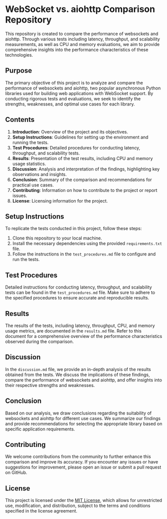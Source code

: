 # WebSocket vs. aiohttp Comparison Repository

This repository is created to compare the performance of websockets and aiohttp. Through various tests including latency, throughput, and scalability measurements, as well as CPU and memory evaluations, we aim to provide comprehensive insights into the performance characteristics of these technologies.

## Purpose

The primary objective of this project is to analyze and compare the performance of websockets and aiohttp, two popular asynchronous Python libraries used for building web applications with WebSocket support. By conducting rigorous tests and evaluations, we seek to identify the strengths, weaknesses, and optimal use cases for each library.

## Contents

1. **Introduction**: Overview of the project and its objectives.
2. **Setup Instructions**: Guidelines for setting up the environment and running the tests.
3. **Test Procedures**: Detailed procedures for conducting latency, throughput, and scalability tests.
4. **Results**: Presentation of the test results, including CPU and memory usage statistics.
5. **Discussion**: Analysis and interpretation of the findings, highlighting key observations and insights.
6. **Conclusion**: Summary of the comparison and recommendations for practical use cases.
7. **Contributing**: Information on how to contribute to the project or report issues.
8. **License**: Licensing information for the project.

## Setup Instructions

To replicate the tests conducted in this project, follow these steps:

1. Clone this repository to your local machine.
2. Install the necessary dependencies using the provided `requirements.txt` file.
3. Follow the instructions in the `test_procedures.md` file to configure and run the tests.

## Test Procedures

Detailed instructions for conducting latency, throughput, and scalability tests can be found in the `test_procedures.md` file. Make sure to adhere to the specified procedures to ensure accurate and reproducible results.

## Results

The results of the tests, including latency, throughput, CPU, and memory usage metrics, are documented in the `results.md` file. Refer to this document for a comprehensive overview of the performance characteristics observed during the comparison.

## Discussion

In the `discussion.md` file, we provide an in-depth analysis of the results obtained from the tests. We discuss the implications of these findings, compare the performance of websockets and aiohttp, and offer insights into their respective strengths and weaknesses.

## Conclusion

Based on our analysis, we draw conclusions regarding the suitability of websockets and aiohttp for different use cases. We summarize our findings and provide recommendations for selecting the appropriate library based on specific application requirements.

## Contributing

We welcome contributions from the community to further enhance this comparison and improve its accuracy. If you encounter any issues or have suggestions for improvement, please open an issue or submit a pull request on GitHub.

## License

This project is licensed under the [MIT License](LICENSE), which allows for unrestricted use, modification, and distribution, subject to the terms and conditions specified in the license agreement.
